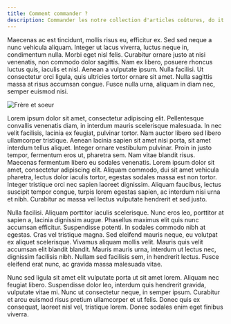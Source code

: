 ```yaml
---
title: Comment commander ?
description: Commander les notre collection d'articles coûtures, do it yourself, DYI, craft, zéro déchet par créations bulle de bonheur
---
```


Maecenas ac est tincidunt, mollis risus eu, efficitur ex. Sed sed neque a nunc vehicula aliquam. Integer ut lacus viverra, luctus neque in, condimentum nulla. Morbi eget nisl felis. Curabitur ornare justo at nisi venenatis, non commodo dolor sagittis. Nam ex libero, posuere rhoncus luctus quis, iaculis et nisl. Aenean a vulputate ipsum. Nulla facilisi. Ut consectetur orci ligula, quis ultricies tortor ornare sit amet. Nulla sagittis massa at risus accumsan congue. Fusce nulla urna, aliquam in diam nec, semper euismod nisi.

![Frère et soeur](/images/banner-brothers2.jpg)

Lorem ipsum dolor sit amet, consectetur adipiscing elit. Pellentesque convallis venenatis diam, in interdum mauris scelerisque malesuada. In nec velit facilisis, lacinia ex feugiat, pulvinar tortor. Nam auctor libero sed libero ullamcorper tristique. Aenean lacinia sapien sit amet nisi porta, sit amet interdum tellus aliquet. Integer ornare vestibulum pulvinar. Proin in justo tempor, fermentum eros ut, pharetra sem. Nam vitae blandit risus. Maecenas fermentum libero eu sodales venenatis. Lorem ipsum dolor sit amet, consectetur adipiscing elit. Aliquam commodo, dui sit amet vehicula pharetra, lectus dolor iaculis tortor, egestas sodales massa est non tortor. Integer tristique orci nec sapien laoreet dignissim. Aliquam faucibus, lectus suscipit tempor congue, turpis lorem egestas sapien, ac interdum nisi urna et nibh. Curabitur ac massa vel lectus vulputate hendrerit et sed justo.

Nulla facilisi. Aliquam porttitor iaculis scelerisque. Nunc eros leo, porttitor at sapien a, lacinia dignissim augue. Phasellus maximus elit quis nunc accumsan efficitur. Suspendisse potenti. In sodales commodo nibh at egestas. Cras vel tristique magna. Sed eleifend mauris neque, eu volutpat ex aliquet scelerisque. Vivamus aliquam mollis velit. Mauris quis velit accumsan elit blandit blandit. Mauris mauris urna, interdum ut lectus nec, dignissim facilisis nibh. Nullam sed facilisis sem, in hendrerit lectus. Fusce eleifend erat nunc, ac gravida massa malesuada vitae.

Nunc sed ligula sit amet elit vulputate porta ut sit amet lorem. Aliquam nec feugiat libero. Suspendisse dolor leo, interdum quis hendrerit gravida, vulputate vitae mi. Nunc ut consectetur neque, in semper ipsum. Curabitur et arcu euismod risus pretium ullamcorper et ut felis. Donec quis ex consequat, laoreet nisl vel, tristique lorem. Donec sodales enim eget finibus viverra.
